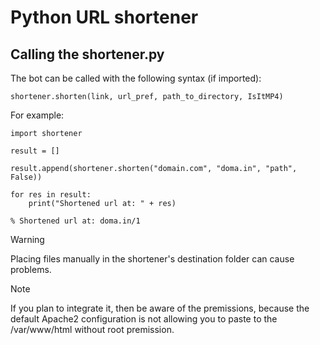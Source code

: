 # Python URL shortener

## Calling the shortener.py
The bot can be called with the following syntax (if imported):
```
shortener.shorten(link, url_pref, path_to_directory, IsItMP4)
```
For example:
```
import shortener

result = []

result.append(shortener.shorten("domain.com", "doma.in", "path", False))

for res in result:
    print("Shortened url at: " + res)
```
```
% Shortened url at: doma.in/1
```
> [!WARNING]
> Placing files manually in the shortener's destination folder can cause problems.

> [!NOTE]
> If you plan to integrate it, then be aware of the premissions, because the default Apache2 configuration is not allowing you to paste to the /var/www/html without root premission.
